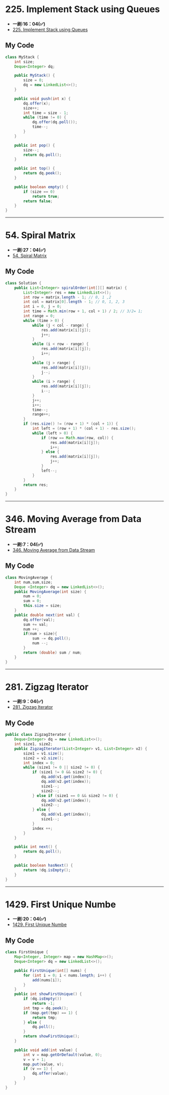# 225. Implement Stack using Queues
* **一刷:16：04(✅)**
* [225. Implement Stack using Queues](https://leetcode.com/problems/implement-stack-using-queues/)

## My Code
```java
class MyStack {
    int size;
    Deque<Integer> dq;

    public MyStack() {
        size = 0;
        dq = new LinkedList<>();
    }

    public void push(int x) {
        dq.offer(x);
        size++;
        int time = size - 1;
        while (time != 0) {
            dq.offer(dq.poll());
            time--;
        }
    }

    public int pop() {
        size--;
        return dq.poll();
    }

    public int top() {
        return dq.peek();
    }

    public boolean empty() {
        if (size == 0)
            return true;
        return false;
    }
}
```
***
# 54. Spiral Matrix
* **一刷:27：04(✅)**
* [54. Spiral Matrix](https://leetcode.com/problems/spiral-matrix/)

## My Code
```java
class Solution {
    public List<Integer> spiralOrder(int[][] matrix) {
        List<Integer> res = new LinkedList<>();
        int row = matrix.length - 1; // 0, 1 ,2
        int col = matrix[0].length - 1; // 0, 1, 2, 3
        int i = 0, j = 0;
        int time = Math.min(row + 1, col + 1) / 2; // 3/2= 1;
        int range = 0;
        while (time > 0) {
            while (j < col - range) {
                res.add(matrix[i][j]);
                j++;
            }
            while (i < row - range) {
                res.add(matrix[i][j]);
                i++;
            }
            while (j > range) {
                res.add(matrix[i][j]);
                j--;
            }
            while (i > range) {
                res.add(matrix[i][j]);
                i--;
            }
            j++;
            i++;
            time--;
            range++;
        }
        if (res.size() != (row + 1) * (col + 1)) {
            int left = (row + 1) * (col + 1) - res.size();
            while (left > 0) {
                if (row == Math.max(row, col)) {
                    res.add(matrix[i][j]);
                    i++;
                } else {
                    res.add(matrix[i][j]);
                    j++;
                }
                left--;
            }
        }
        return res;
    }
}
```
***
# 346. Moving  Average from Data Stream
* **一刷:7：04(✅)**
* [346. Moving  Average from Data Stream](https://leetcode.com/problems/moving-average-from-data-stream/)

## My Code
```java
class MovingAverage {
    int num,sum,size;
    Deque <Integer> dq = new LinkedList<>();
    public MovingAverage(int size) {
        num = 0;
        sum = 0;
        this.size = size;
    }
    public double next(int val) {
        dq.offer(val);
        sum += val;
        num ++;
        if(num > size){
            sum -= dq.poll();
            num --;
        }
        return (double) sum / num;
    }
}
```
***
# 281. Zigzag Iterator
* **一刷:9：04(✅)**
* [281. Zigzag Iterator](https://leetcode.com/problems/zigzag-iterator/)

## My Code
```java
public class ZigzagIterator {
    Deque<Integer> dq = new LinkedList<>();
    int size1, size2;
    public ZigzagIterator(List<Integer> v1, List<Integer> v2) {
        size1 = v1.size();
        size2 = v2.size();
        int index = 0;
        while (size1 != 0 || size2 != 0) {
            if (size1 != 0 && size2 != 0) {
                dq.add(v1.get(index));
                dq.add(v2.get(index));
                size1--;
                size2--;
            } else if (size1 == 0 && size2 != 0) {
                dq.add(v2.get(index));
                size2--;
            } else {
                dq.add(v1.get(index));
                size1--;
            }
            index ++;
        }
    }

    public int next() {
        return dq.poll();
    }

    public boolean hasNext() {
        return !dq.isEmpty();
    }
}
```
***
# 1429. First Unique Numbe
* **一刷:20：04(✅)**
* [1429. First Unique Numbe](https://leetcode.com/problems/first-unique-number/)

## My Code
```java
class FirstUnique {
    Map<Integer, Integer> map = new HashMap<>();
    Deque<Integer> dq = new LinkedList<>();

    public FirstUnique(int[] nums) {
        for (int i = 0; i < nums.length; i++) {
            add(nums[i]);
        }
    }
    public int showFirstUnique() {
        if (dq.isEmpty())
            return -1;
        int tmp = dq.peek();
        if (map.get(tmp) == 1) {
            return tmp;
        } else {
            dq.poll();
        }
        return showFirstUnique();
    }

    public void add(int value) {
        int v = map.getOrDefault(value, 0);
        v = v + 1;
        map.put(value, v);
        if (v == 1) {
            dq.offer(value);
        }
    }
}
```